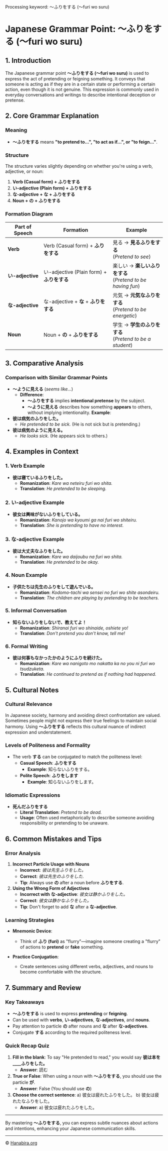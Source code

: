 Processing keyword: ～ふりをする (〜furi wo suru)
# Japanese Grammar Point: ～ふりをする (〜furi wo suru)

## 1. Introduction
The Japanese grammar point **～ふりをする (〜furi wo suru)** is used to express the act of pretending or feigning something. It conveys that someone is acting as if they are in a certain state or performing a certain action, even though it is not genuine. This expression is commonly used in everyday conversations and writings to describe intentional deception or pretense.
## 2. Core Grammar Explanation
### Meaning
- **～ふりをする** means **"to pretend to...", "to act as if...", or "to feign..."**.
### Structure
The structure varies slightly depending on whether you're using a verb, adjective, or noun:
1. **Verb (Casual form) + ふりをする**
2. **い-adjective (Plain form) + ふりをする**
3. **な-adjective + な + ふりをする**
4. **Noun + の + ふりをする**
### Formation Diagram
| Part of Speech | Formation                             | Example                             |
|----------------|---------------------------------------|-------------------------------------|
| **Verb**           | Verb (Casual form) + **ふりをする**         | 見る → **見るふりをする**<br>(*Pretend to see*) |
| **い-adjective**    | い-adjective (Plain form) + **ふりをする**  | 楽しい → **楽しいふりをする**<br>(*Pretend to be having fun*) |
| **な-adjective**    | な-adjective + **な** + **ふりをする**         | 元気 → **元気なふりをする**<br>(*Pretend to be energetic*) |
| **Noun**           | Noun + **の** + **ふりをする**                  | 学生 → **学生のふりをする**<br>(*Pretend to be a student*) |
## 3. Comparative Analysis
### Comparison with Similar Grammar Points
- **～ように見える** (*seems like...*)
  - **Difference**: 
    - **～ふりをする** implies **intentional pretense** by the subject.
    - **～ように見える** describes how something **appears** to others, without implying intentionality.
**Example**:
- **彼は病気のふりをした。**
  - *He pretended to be sick.* (He is not sick but is pretending.)
- **彼は病気のように見える。**
  - *He looks sick.* (He appears sick to others.)
## 4. Examples in Context
### 1. Verb Example
- **彼は寝ているふりをした。**
  - **Romanization**: *Kare wa neteiru furi wo shita.*
  - **Translation**: *He pretended to be sleeping.*
### 2. い-adjective Example
- **彼女は興味がないふりをしている。**
  - **Romanization**: *Kanojo wa kyoumi ga nai furi wo shiteiru.*
  - **Translation**: *She is pretending to have no interest.*
### 3. な-adjective Example
- **彼は大丈夫なふりをした。**
  - **Romanization**: *Kare wa daijoubu na furi wo shita.*
  - **Translation**: *He pretended to be okay.*
### 4. Noun Example
- **子供たちは先生のふりをして遊んでいる。**
  - **Romanization**: *Kodomo-tachi wa sensei no furi wo shite asondeiru.*
  - **Translation**: *The children are playing by pretending to be teachers.*
### 5. Informal Conversation
- **知らないふりをしないで、教えてよ！**
  - **Romanization**: *Shiranai furi wo shinaide, oshiete yo!*
  - **Translation**: *Don't pretend you don't know, tell me!*
### 6. Formal Writing
- **彼は何事もなかったかのようにふりを続けた。**
  - **Romanization**: *Kare wa nanigoto mo nakatta ka no you ni furi wo tsudzuketa.*
  - **Translation**: *He continued to pretend as if nothing had happened.*
## 5. Cultural Notes
### Cultural Relevance
In Japanese society, harmony and avoiding direct confrontation are valued. Sometimes people might not express their true feelings to maintain social harmony. Using **～ふりをする** reflects this cultural nuance of indirect expression and understatement.
### Levels of Politeness and Formality
- The verb **する** can be conjugated to match the politeness level:
  - **Casual Speech**: **ふりをする**
    - **Example**: 知らないふりをする。
  - **Polite Speech**: **ふりをします**
    - **Example**: 知らないふりをします。
### Idiomatic Expressions
- **死んだふりをする**
  - **Literal Translation**: *Pretend to be dead.*
  - **Usage**: Often used metaphorically to describe someone avoiding responsibility or pretending to be unaware.
## 6. Common Mistakes and Tips
### Error Analysis
1. **Incorrect Particle Usage with Nouns**
   - **Incorrect**: *彼は先生ふりをした。*
   - **Correct**: *彼は先生のふりをした.*
   - **Tip**: Always use **の** after a noun before **ふりをする**.
2. **Using the Wrong Form of Adjectives**
   - **Incorrect with な-adjective**: *彼女は静かふりをした。*
   - **Correct**: *彼女は静かなふりをした。*
   - **Tip**: Don't forget to add **な** after a **な-adjective**.
### Learning Strategies
- **Mnemonic Device**: 
  - Think of **ふり (furi)** as "flurry"—imagine someone creating a "flurry" of actions to **pretend** or **fake** something.
  
- **Practice Conjugation**:
  - Create sentences using different verbs, adjectives, and nouns to become comfortable with the structure.
## 7. Summary and Review
### Key Takeaways
- **～ふりをする** is used to express **pretending** or **feigning**.
- Can be used with **verbs**, **い-adjectives**, **な-adjectives**, and **nouns**.
- Pay attention to particle **の** after nouns and **な** after **な-adjectives**.
- Conjugate **する** according to the required politeness level.
### Quick Recap Quiz
1. **Fill in the blank**: To say "He pretended to read," you would say **彼は本を____ふりをした。**
   - **Answer**: 読む
2. **True or False**: When using a noun with **～ふりをする**, you should use the particle **が**.
   - **Answer**: False (You should use **の**)
3. **Choose the correct sentence**:
   a) 彼女は疲れたふりをした。
   b) 彼女は疲れたなふりをした。
   - **Answer**: a) 彼女は疲れたふりをした。

---
By mastering **～ふりをする**, you can express subtle nuances about actions and intentions, enhancing your Japanese communication skills.


---

© [Hanabira.org](https://hanabira.org)
